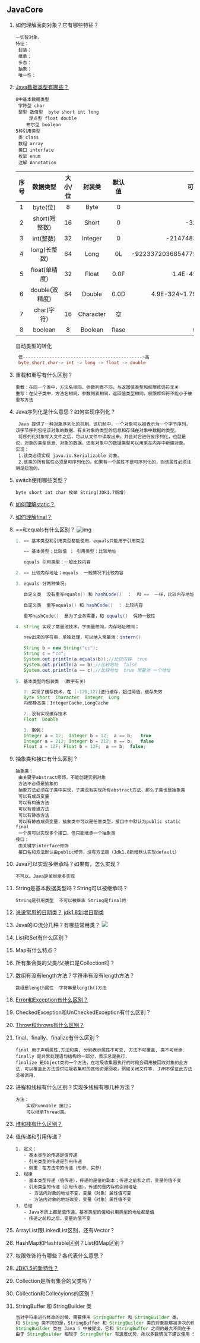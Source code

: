 ## JavaCore

1. 如何理解面向对象？它有哪些特征？

   ```
   一切皆对象，
   特征：
   	封装：
   	继承：
   	多态：
   	抽象：
   	唯一性：
   ```

2. [Java数据类型有哪些？](https://blog.csdn.net/truelove12358/article/details/60143499)

   ```
   8中基本数据类型
   	字符型 char
   	整型 数值型  byte short int long
   		浮点型 float double
       布尔型 boolean
   5种引用类型
   	类 class
   	数组 array
   	接口 interface
   	枚举 enum
   	注解 Annotation
   ```

   | 序号 |    数据类型    | 大小/位 |  封装类   | 默认值 |              可表示数据范围              |
   | :--: | :------------: | :-----: | :-------: | :----: | :--------------------------------------: |
   |  1   |    byte(位)    |    8    |   Byte    |   0    |                 -128~127                 |
   |  2   | short(短整数)  |   16    |   Short   |   0    |               -32768~32767               |
   |  3   |   int(整数)    |   32    |  Integer  |   0    |          -2147483648~2147483647          |
   |  4   |  long(长整数)  |   64    |   Long    |   0L   | -9223372036854775808~9223372036854775807 |
   |  5   | float(单精度)  |   32    |   Float   |  0.0F  |           1.4E-45~3.4028235E38           |
   |  6   | double(双精度) |   64    |  Double   |  0.0D  |     4.9E-324~1.7976931348623157E308      |
   |  7   |   char(字符)   |   16    | Character |   空   |                 0~65535                  |
   |  8   |    boolean     |    8    |  Boolean  | flase  |               true或false                |

   自动类型的转化

     ``` java
      低--------------------------------------------->高
      byte,short,char-> int -> long -> float -> double
     ```

3. 重载和重写有什么区别？

   ```
   重载：在同一个类中，方法名相同，参数列表不同，与返回值类型和权限修饰符无关
   重写：在父子类中，方法名相同，参数列表相同，返回值类型相同，权限修饰符不能小于被重写方法
   ```

4. Java序列化是什么意思？如何实现序列化？

   ```
   	Java 提供了一种对象序列化的机制，该机制中，一个对象可以被表示为一个字节序列，该字节序列包括该对象的数据、有关对象的类型的信息和存储在对象中数据的类型。
   	将序列化对象写入文件之后，可以从文件中读取出来，并且对它进行反序列化，也就是说，对象的类型信息、对象的数据，还有对象中的数据类型可以用来在内存中新建对象。
   实现：
   	1.该类必须实现 java.io.Serializable 对象。
   	2.该类的所有属性必须是可序列化的。如果有一个属性不是可序列化的，则该属性必须注明是短暂的。
   ```

5. switch使用哪些类型？

   ```
   byte short int char 枚举 String(JDk1.7新增)
   ```

6. [如何理解static？](https://www.cnblogs.com/chenssy/p/3386721.html)

7. [如何理解final？](http://www.importnew.com/7553.html)

8. ==和equals有什么区别？
   ![img](https://pic3.zhimg.com/80/v2-d9dc4362f0334802413e3a3ff2f53c2e_hd.png)

   ```java
   1. == 基本类型和引用类型都能使用，equals只能用于引用类型
   
      == 基本类型：比较值 ； 引用类型：比较地址
   
      equals 引用类型：一般比较内容
   
   2. == 比较内存地址；equals  一般情况下比较内容
   
   3. equals 分两种情况;
   
      自定义类  没有重写equals() 和 hashCode()  ：  和 ==  一样，比较内存地址
   
      自定义类  重写equals() 和 hashCode()  ： 比较内容
   
      重写hashCode()  是为了业务需要，和 equals()  保持一致性
   
   4. String 实现了常量池技术，字面量相同，内存地址相同；
   
      new出来的字符串，单独处理，可以纳入常量池：intern()
   
      String b = new String("cc");
      String c = "cc";
      System.out.println(a.equals(b));//比较内容  true
      System.out.println(a == b);//比较地址  false
      System.out.println(a == c);//比较地址  true 常量池 一个地址
      
   5. 基本类型的包装类 （数字有关）
   
      1. 实现了缓存技术，在 [-128,127]进行缓存，超过阈值，缓存失效
      Byte Short  Character  Integer  Long 
      内部静态类：IntegerCache,LongCache
   
      2. 没有实现缓存技术
      Float  Double
   
      3. 案例：
      Integer a = 12;  Integer b = 12;  a == b;   true
      Integer a = 212; Integer b = 212; a == b;   false
      Float a = 12F; Float b = 12F;  a == b;  false; 
   ```

9. 抽象类和接口有什么区别？

   ```
   抽象类：
   	由关键字abstract修饰，不能创建实例对象
   	方法不必须是抽象的
   	抽象方法必须在子类中实现，子类没有实现所有abstract方法，那么子类也是抽象类
   	可以有成员变量  
   	可以有构造方法
   	可以有普通方法
   	可以有静态方法
   	可以有静态成员变量，抽象类中可以是任意类型，接口中中默认为public static final
   	一个类可以实现多个接口，但只能继承一个抽象类
   接口：
   	由关键字interface修饰
   	接口名和方法默认由public修饰，没有方法题（Jdk1.8新增默认实现default）
   ```

10. Java可以实现多继承吗？如果有，怎么实现？

    ```
    不可以。Java是单继承多实现
    ```

11. String是基本数据类型吗？String可以被继承吗？

    ```
    String是引用类型  不可以被继承 String是final的
    ```

12. [说说常用的日期类？](https://www.cnblogs.com/yangming1996/p/6919191.html)
    [jdk1.8新增日期类](https://juejin.im/post/5addc7a66fb9a07aa43bd2a0)

13. Java的IO流分几种？有哪些常用类？
    ![](http://www.runoob.com/wp-content/uploads/2013/12/iostream2xx.png)

14. List和Set有什么区别？

15. Map有什么特点？

16. 所有集合类的父类/父接口是Collection吗？

17. 数组有没有length方法？字符串有没有length方法？

    ```
    数组是length属性  字符串是length()方法
    ```

18. [Error和Exception有什么区别？](https://blog.csdn.net/goodlixueyong/article/details/47122487)

19. CheckedException和UnCheckedException有什么区别？

20. [Throw和throws有什么区别？](https://blog.csdn.net/luoweifu/article/details/10721543)

21. final、finally、finalize有什么区别？

    ```
    final 用于声明属性,方法和类, 分别表示属性不可变, 方法不可覆盖, 类不可继承.
    finally 是异常处理语句结构的一部分，表示总是执行.
    finalize 是Object类的一个方法，在垃圾收集器执行的时候会调用被回收对象的此方法，可以覆盖此方法提供垃圾收集时的其他资源回收，例如关闭文件等. JVM不保证此方法总被调用.
    ```

22. 进程和线程有什么区别？实现多线程有哪几种方法？

    ```
    方法：
    	实现Runnable 接口；
    	可以继承Thread类。
    ```

23. [堆和栈有什么区别？](https://www.jb51.net/article/59936.htm)

24. 值传递和引用传递？

    ```
    1. 定义：
       - 基本类型的传递是值传递
       - 引用类型的传递是引用传递
       - 侧重：在方法中的传递（形参、实参）
    2. 规律
       - 基本类型传递（值传递），传递的是值的副本；传递之前和之后，变量的值不变
       - 引用类型的传递（引用传递），传递的是内存的引用地址
         - 方法内对象的地址不变，变量（对象）属性值可变
         - 方法内对象的地址改变，变量（对象）属性值不变
    3. 总结
       - Java本质上都是值传递，基本类型的值和引用类型的地址都是值
       - 传递之前和之后，变量的值不变
    ```

25. ArrayList跟LinkedList区别，还有Vector？

26. HashMap和Hashtable区别？List和Map区别？

27. 权限修饰符有哪些？各代表什么意思？

28. [JDK1.5的新特性？](https://www.jianshu.com/p/37b52f1ebd4a)

29. Collection是所有集合的父类吗？

30. Collection和Collecyions的区别？

31. StringBuffer 和 StringBuilder 类

    ```java
    当对字符串进行修改的时候，需要使用 StringBuffer 和 StringBuilder 类。
    和 String 类不同的是，StringBuffer 和 StringBuilder 类的对象能够被多次的修改，并且不产生新的未使用对象。
    StringBuilder 类在 Java 5 中被提出，它和 StringBuffer 之间的最大不同在于 StringBuilder 的方法不是线程安全的（不能同步访问）。
    由于 StringBuilder 相较于 StringBuffer 有速度优势，所以多数情况下建议使用 StringBuilder 类。
    ```